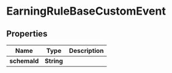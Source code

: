 

# EarningRuleBaseCustomEvent


## Properties

| Name | Type | Description |
|------------ | ------------- | ------------- |
|**schemaId** | **String** |  |



